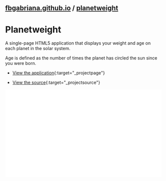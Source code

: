 ## [fbgabriana.github.io](/ "Bamm's KodeGo Repository") / [planetweight](/planetweight/)

# Planetweight

A single-page HTML5 application that displays your weight and age on each planet in the solar system.

Age is defined as the number of times the planet has circled the sun since you were born.

* [View the application](planetweight.html){:target="_projectpage"}

* [View the source](https://github.com/fbgabriana/planetweight){:target="_projectsource"}

![screenshot](screenshot.svg)

